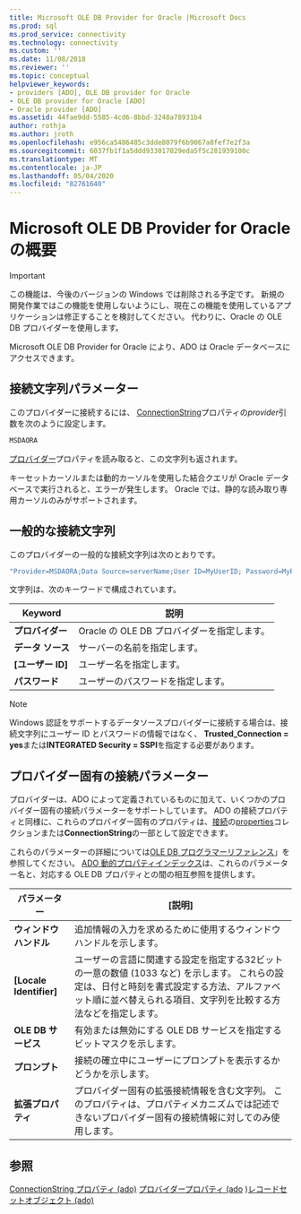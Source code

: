 ```yaml
---
title: Microsoft OLE DB Provider for Oracle |Microsoft Docs
ms.prod: sql
ms.prod_service: connectivity
ms.technology: connectivity
ms.custom: ''
ms.date: 11/08/2018
ms.reviewer: ''
ms.topic: conceptual
helpviewer_keywords:
- providers [ADO], OLE DB provider for Oracle
- OLE DB provider for Oracle [ADO]
- Oracle provider [ADO]
ms.assetid: 44fae9dd-5585-4cd6-8bbd-3248a78931b4
author: rothja
ms.author: jroth
ms.openlocfilehash: e956ca5486485c3dde8079f6b9067a8fef7e2f3a
ms.sourcegitcommit: 6037fb1f1a5ddd933017029eda5f5c281939100c
ms.translationtype: MT
ms.contentlocale: ja-JP
ms.lasthandoff: 05/04/2020
ms.locfileid: "82761640"
---
```

# <a name="microsoft-ole-db-provider-for-oracle-overview"></a>Microsoft OLE DB Provider for Oracle の概要
> [!IMPORTANT]
>  この機能は、今後のバージョンの Windows では削除される予定です。 新規の開発作業ではこの機能を使用しないようにし、現在この機能を使用しているアプリケーションは修正することを検討してください。 代わりに、Oracle の OLE DB プロバイダーを使用します。

 Microsoft OLE DB Provider for Oracle により、ADO は Oracle データベースにアクセスできます。

## <a name="connection-string-parameters"></a>接続文字列パラメーター
 このプロバイダーに接続するには、 [ConnectionString](../../../ado/reference/ado-api/connectionstring-property-ado.md)プロパティの*provider*引数を次のように設定します。

```vb
MSDAORA
```

 [プロバイダー](../../../ado/reference/ado-api/provider-property-ado.md)プロパティを読み取ると、この文字列も返されます。

 キーセットカーソルまたは動的カーソルを使用した結合クエリが Oracle データベースで実行されると、エラーが発生します。 Oracle では、静的な読み取り専用カーソルのみがサポートされます。

## <a name="typical-connection-string"></a>一般的な接続文字列
 このプロバイダーの一般的な接続文字列は次のとおりです。

```vb
"Provider=MSDAORA;Data Source=serverName;User ID=MyUserID; Password=MyPassword;"
```

 文字列は、次のキーワードで構成されています。

|Keyword|説明|
|-------------|-----------------|
|**プロバイダー**|Oracle の OLE DB プロバイダーを指定します。|
|**データ ソース**|サーバーの名前を指定します。|
|**[ユーザー ID]**|ユーザー名を指定します。|
|**パスワード**|ユーザーのパスワードを指定します。|

> [!NOTE]
>  Windows 認証をサポートするデータソースプロバイダーに接続する場合は、接続文字列にユーザー ID とパスワードの情報ではなく、 **Trusted_Connection = yes**または**INTEGRATED Security = SSPI**を指定する必要があります。

## <a name="provider-specific-connection-parameters"></a>プロバイダー固有の接続パラメーター
 プロバイダーは、ADO によって定義されているものに加えて、いくつかのプロバイダー固有の接続パラメーターをサポートしています。 ADO の接続プロパティと同様に、これらのプロバイダー固有のプロパティは、[接続](../../../ado/reference/ado-api/connection-object-ado.md)の[properties](../../../ado/reference/ado-api/properties-collection-ado.md)コレクションまたは**ConnectionString**の一部として設定できます。

 これらのパラメーターの詳細については[OLE DB プログラマーリファレンス](https://msdn.microsoft.com/3c5e2dd5-35e5-4a93-ac3a-3818bb43bbf8)」を参照してください。 [ADO 動的プロパティインデックス](../../../ado/reference/ado-api/ado-dynamic-property-index.md)は、これらのパラメーター名と、対応する OLE DB プロパティとの間の相互参照を提供します。

|パラメーター|[説明]|
|---------------|-----------------|
|**ウィンドウ ハンドル**|追加情報の入力を求めるために使用するウィンドウハンドルを示します。|
|**[Locale Identifier]**|ユーザーの言語に関連する設定を指定する32ビットの一意の数値 (1033 など) を示します。 これらの設定は、日付と時刻を書式設定する方法、アルファベット順に並べ替えられる項目、文字列を比較する方法などを指定します。|
|**OLE DB サービス**|有効または無効にする OLE DB サービスを指定するビットマスクを示します。|
|**プロンプト**|接続の確立中にユーザーにプロンプトを表示するかどうかを示します。|
|**拡張プロパティ**|プロバイダー固有の拡張接続情報を含む文字列。 このプロパティは、プロパティメカニズムでは記述できないプロバイダー固有の接続情報に対してのみ使用します。|

## <a name="see-also"></a>参照
 [ConnectionString プロパティ (ado)](../../../ado/reference/ado-api/connectionstring-property-ado.md) [プロバイダープロパティ (ado](../../../ado/reference/ado-api/provider-property-ado.md) )[レコードセットオブジェクト (ado)](../../../ado/reference/ado-api/recordset-object-ado.md)
